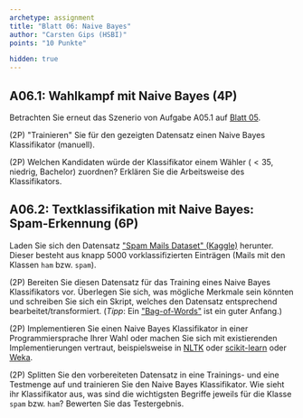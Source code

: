 ```yaml
---
archetype: assignment
title: "Blatt 06: Naive Bayes"
author: "Carsten Gips (HSBI)"
points: "10 Punkte"

hidden: true
---
```




## A06.1: Wahlkampf mit Naive Bayes (4P)

Betrachten Sie erneut das Szenerio von Aufgabe A05.1 auf [Blatt 05](sheet-dtl.md).

(2P) "Trainieren" Sie für den gezeigten Datensatz einen Naive Bayes Klassifikator (manuell).

(2P) Welchen Kandidaten würde der Klassifikator einem Wähler ($< 35$, niedrig, Bachelor)
zuordnen? Erklären Sie die Arbeitsweise des Klassifikators.


## A06.2: Textklassifikation mit Naive Bayes: Spam-Erkennung (6P)

Laden Sie sich den Datensatz
["Spam Mails Dataset" (Kaggle)](https://www.kaggle.com/datasets/venky73/spam-mails-dataset)
herunter. Dieser besteht aus knapp 5000 vorklassifizierten Einträgen (Mails mit den Klassen
`ham` bzw. `spam`).

(2P) Bereiten Sie diesen Datensatz für das Training eines Naive Bayes Klassifikators vor.
Überlegen Sie sich, was mögliche Merkmale sein könnten und schreiben Sie sich ein Skript,
welches den Datensatz entsprechend bearbeitet/transformiert.
(_Tipp_: Ein ["Bag-of-Words"](https://en.wikipedia.org/wiki/Bag-of-words_model) ist ein guter
 Anfang.)

(2P) Implementieren Sie einen Naive Bayes Klassifikator in einer Programmiersprache Ihrer Wahl
oder machen Sie sich mit existierenden Implementierungen vertraut, beispielsweise in
[NLTK](https://www.nltk.org/index.html) oder
[scikit-learn](https://scikit-learn.org/stable/index.html) oder
[Weka](https://www.cs.waikato.ac.nz/ml/weka/).

(2P) Splitten Sie den vorbereiteten Datensatz in eine Trainings- und eine Testmenge auf und
trainieren Sie den Naive Bayes Klassifikator. Wie sieht ihr Klassifikator aus, was sind die
wichtigsten Begriffe jeweils für die Klasse `spam` bzw. `ham`? Bewerten Sie das Testergebnis.
